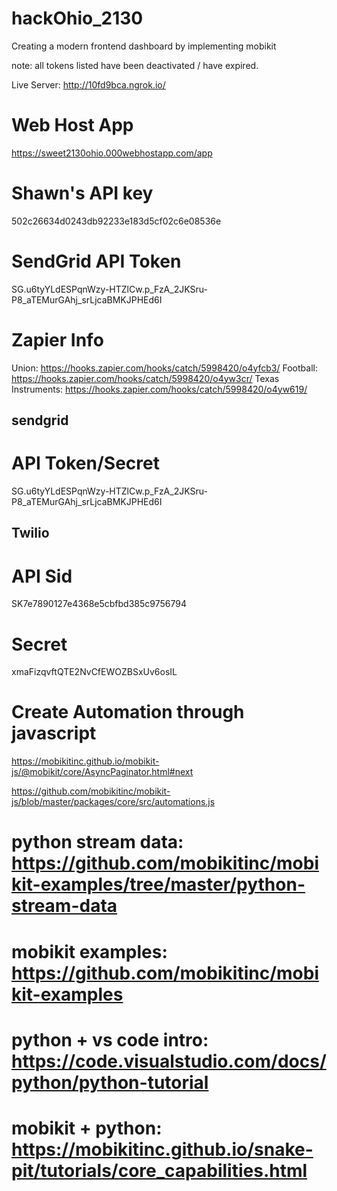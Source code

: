 # hackOhio_2130
 Creating a modern frontend dashboard by implementing mobikit
 
 note: all tokens listed have been deactivated / have expired.

 Live Server:
http://10fd9bca.ngrok.io/

# Web Host App
https://sweet2130ohio.000webhostapp.com/app

 # Shawn's API key
 502c26634d0243db92233e183d5cf02c6e08536e  

 # SendGrid API Token
 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

 # Zapier Info
Union: https://hooks.zapier.com/hooks/catch/5998420/o4yfcb3/
Football: https://hooks.zapier.com/hooks/catch/5998420/o4yw3cr/
Texas Instruments: https://hooks.zapier.com/hooks/catch/5998420/o4yw619/


## sendgrid
# API Token/Secret
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

## Twilio
# API Sid
SK7e7890127e4368e5cbfbd385c9756794
# Secret
xmaFizqvftQTE2NvCfEWOZBSxUv6osIL


# Create Automation through javascript
https://mobikitinc.github.io/mobikit-js/@mobikit/core/AsyncPaginator.html#next

https://github.com/mobikitinc/mobikit-js/blob/master/packages/core/src/automations.js


# python stream data: https://github.com/mobikitinc/mobikit-examples/tree/master/python-stream-data

# mobikit examples: https://github.com/mobikitinc/mobikit-examples

# python + vs code intro: https://code.visualstudio.com/docs/python/python-tutorial

# mobikit + python: https://mobikitinc.github.io/snake-pit/tutorials/core_capabilities.html
